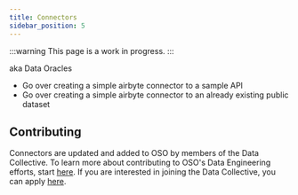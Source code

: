 ```yaml
---
title: Connectors
sidebar_position: 5
---
```


:::warning
This page is a work in progress.
:::

aka Data Oracles

- Go over creating a simple airbyte connector to a sample API
- Go over creating a simple airbyte connector to an already existing public dataset

## Contributing

Connectors are updated and added to OSO by members of the Data Collective. To
learn more about contributing to OSO's Data Engineering efforts, start
[here](../../contribute/data-engineering/intro). If you are interested in joining
the Data Collective, you can apply
[here](https://www.kariba.network/).
